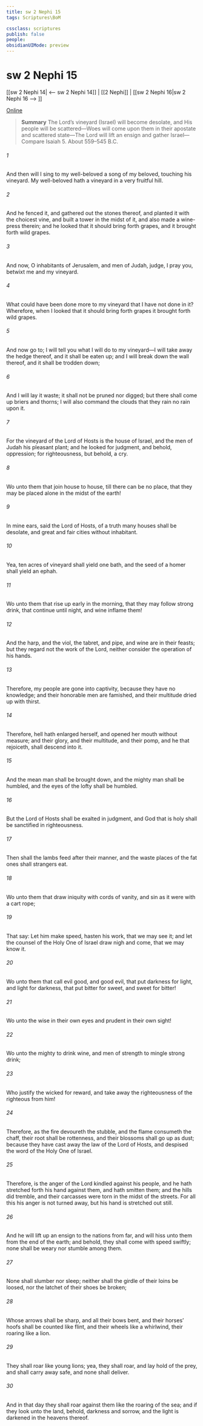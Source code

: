 ```yaml
---
title: sw 2 Nephi 15
tags: Scriptures\BoM

cssclass: scriptures
publish: false
people:
obsidianUIMode: preview
---
```


# sw 2 Nephi 15
[[sw 2 Nephi 14| <-- sw 2 Nephi 14]] | [[2 Nephi]] | [[sw 2 Nephi 16|sw 2 Nephi 16 --> ]]

[Online](https://churchofjesuschrist.org/study/scriptures/bofm/2-ne/15?lang=eng)

> __Summary__
The Lord’s vineyard (Israel) will become desolate, and His people will be scattered—Woes will come upon them in their apostate and scattered state—The Lord will lift an ensign and gather Israel—Compare Isaiah 5. About 559–545 B.C.

###### 1 
And then will I sing to my well-beloved a song of my beloved, touching his vineyard. My well-beloved hath a vineyard in a very fruitful hill.

###### 2 
And he fenced it, and gathered out the stones thereof, and planted it with the choicest vine, and built a tower in the midst of it, and also made a wine-press therein; and he looked that it should bring forth grapes, and it brought forth wild grapes.

###### 3 
And now, O inhabitants of Jerusalem, and men of Judah, judge, I pray you, betwixt me and my vineyard.

###### 4 
What could have been done more to my vineyard that I have not done in it? Wherefore, when I looked that it should bring forth grapes it brought forth wild grapes.

###### 5 
And now go to; I will tell you what I will do to my vineyard—I will take away the hedge thereof, and it shall be eaten up; and I will break down the wall thereof, and it shall be trodden down;

###### 6 
And I will lay it waste; it shall not be pruned nor digged; but there shall come up briers and thorns; I will also command the clouds that they rain no rain upon it.

###### 7 
For the vineyard of the Lord of Hosts is the house of Israel, and the men of Judah his pleasant plant; and he looked for judgment, and behold, oppression; for righteousness, but behold, a cry.

###### 8 
Wo unto them that join house to house, till there can be no place, that they may be placed alone in the midst of the earth!

###### 9 
In mine ears, said the Lord of Hosts, of a truth many houses shall be desolate, and great and fair cities without inhabitant.

###### 10 
Yea, ten acres of vineyard shall yield one bath, and the seed of a homer shall yield an ephah.

###### 11 
Wo unto them that rise up early in the morning, that they may follow strong drink, that continue until night, and wine inflame them!

###### 12 
And the harp, and the viol, the tabret, and pipe, and wine are in their feasts; but they regard not the work of the Lord, neither consider the operation of his hands.

###### 13 
Therefore, my people are gone into captivity, because they have no knowledge; and their honorable men are famished, and their multitude dried up with thirst.

###### 14 
Therefore, hell hath enlarged herself, and opened her mouth without measure; and their glory, and their multitude, and their pomp, and he that rejoiceth, shall descend into it.

###### 15 
And the mean man shall be brought down, and the mighty man shall be humbled, and the eyes of the lofty shall be humbled.

###### 16 
But the Lord of Hosts shall be exalted in judgment, and God that is holy shall be sanctified in righteousness.

###### 17 
Then shall the lambs feed after their manner, and the waste places of the fat ones shall strangers eat.

###### 18 
Wo unto them that draw iniquity with cords of vanity, and sin as it were with a cart rope;

###### 19 
That say: Let him make speed, hasten his work, that we may see it; and let the counsel of the Holy One of Israel draw nigh and come, that we may know it.

###### 20 
Wo unto them that call evil good, and good evil, that put darkness for light, and light for darkness, that put bitter for sweet, and sweet for bitter!

###### 21 
Wo unto the wise in their own eyes and prudent in their own sight!

###### 22 
Wo unto the mighty to drink wine, and men of strength to mingle strong drink;

###### 23 
Who justify the wicked for reward, and take away the righteousness of the righteous from him!

###### 24 
Therefore, as the fire devoureth the stubble, and the flame consumeth the chaff, their root shall be rottenness, and their blossoms shall go up as dust; because they have cast away the law of the Lord of Hosts, and despised the word of the Holy One of Israel.

###### 25 
Therefore, is the anger of the Lord kindled against his people, and he hath stretched forth his hand against them, and hath smitten them; and the hills did tremble, and their carcasses were torn in the midst of the streets. For all this his anger is not turned away, but his hand is stretched out still.

###### 26 
And he will lift up an ensign to the nations from far, and will hiss unto them from the end of the earth; and behold, they shall come with speed swiftly; none shall be weary nor stumble among them.

###### 27 
None shall slumber nor sleep; neither shall the girdle of their loins be loosed, nor the latchet of their shoes be broken;

###### 28 
Whose arrows shall be sharp, and all their bows bent, and their horses’ hoofs shall be counted like flint, and their wheels like a whirlwind, their roaring like a lion.

###### 29 
They shall roar like young lions; yea, they shall roar, and lay hold of the prey, and shall carry away safe, and none shall deliver.

###### 30 
And in that day they shall roar against them like the roaring of the sea; and if they look unto the land, behold, darkness and sorrow, and the light is darkened in the heavens thereof.

